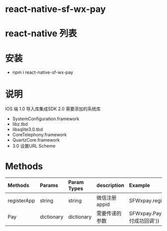 # react-native-sf-wx-pay

# react-native 列表

# 安装
* npm i react-native-sf-wx-pay

# 说明
IOS 端
1.0 导入库集成SDK
2.0 需要添加的系统库
* SystemConfiguration.framework
* libz.tbd
* libsqlite3.0.tbd
* CoreTelephony.framework
* QuartzCore.framework
* 3.0 设置URL Scheme

# Methods
|  Methods  |  Params  |  Param Types  |   description  |  Example  |
|:-----|:-----|:-----|:-----|:-----|
|registerApp|string|string|微信注册appid|SFWxpay.registerApp('')|
|Pay|dictionary|dictionary|需要传递的参数|SFWxpay.Pay(‘’,()=>{'支付成功回调'})|


